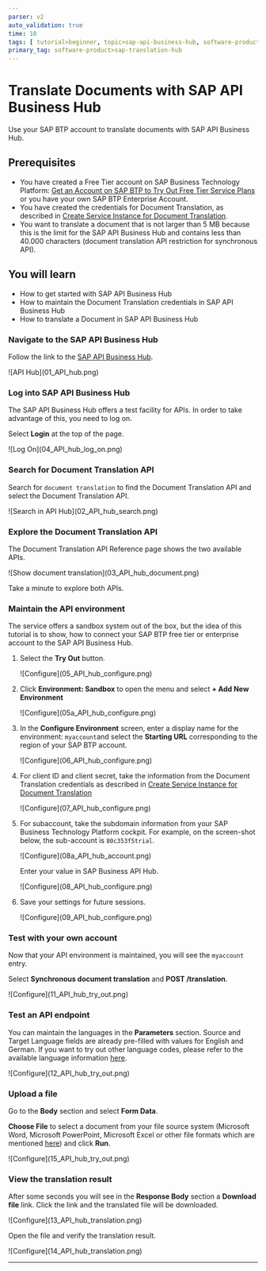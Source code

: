 ```yaml
---
parser: v2
auto_validation: true
time: 10
tags: [ tutorial>beginner, topic>sap-api-business-hub, software-product>sap-business-technology-platform]
primary_tag: software-product>sap-translation-hub
---
```


# Translate Documents with SAP API Business Hub
<!-- description --> Use your SAP BTP account to translate documents with SAP API Business Hub.

## Prerequisites
- You have created a Free Tier account on SAP Business Technology Platform: [Get an Account on SAP BTP to Try Out Free Tier Service Plans](btp-free-tier-account) or you have your own SAP BTP Enterprise Account.
- You have created the credentials for Document Translation, as described in [Create Service Instance for Document Translation](sth-enable-document-translation).
- You want to translate a document that is not larger than 5 MB because this is the limit for the SAP API Business Hub and contains less than 40.000 characters (document translation API restriction for synchronous API).

## You will learn
 - How to get started with SAP API Business Hub
 - How to maintain the Document Translation credentials in SAP API Business Hub
 - How to translate a Document in SAP API Business Hub

### Navigate to the SAP API Business Hub

Follow the link to the [SAP API Business Hub](https://api.sap.com/).

<!-- border -->![API Hub](01_API_hub.png)


### Log into SAP API Business Hub

The SAP API Business Hub offers a test facility for APIs. In order to take advantage of this, you need to log on.

Select **Login** at the top of the page.

<!-- border -->![Log On](04_API_hub_log_on.png)


### Search for Document Translation API

Search for `document translation` to find the Document Translation API and select the Document Translation API.

<!-- border -->![Search in API Hub](02_API_hub_search.png)



### Explore the Document Translation API

The Document Translation API Reference page shows the two available APIs.

<!-- border -->![Show document translation](03_API_hub_document.png)

Take a minute to explore both APIs.



### Maintain the API environment

The service offers a sandbox system out of the box, but the idea of this tutorial is to show, how to connect your SAP BTP free tier or enterprise account to the SAP API Business Hub.

1. Select the **Try Out** button.

    <!-- border -->![Configure](05_API_hub_configure.png)

2. Click **Environment: Sandbox** to open the menu and select **+ Add New Environment**

    <!-- border -->![Configure](05a_API_hub_configure.png)

3. In the **Configure Environment** screen, enter a display name for the environment: `myaccount`and select the **Starting URL** corresponding to the region of your SAP BTP account.

    <!-- border -->![Configure](06_API_hub_configure.png)

4. For client ID and client secret, take the information from the Document Translation credentials as described in [Create Service Instance for Document Translation](sth-enable-document-translation)

    <!-- border -->![Configure](07_API_hub_configure.png)

5. For subaccount, take the subdomain information from your SAP Business Technology Platform cockpit. For example, on the screen-shot below, the sub-account is `80c353f5trial`.

    <!-- border -->![Configure](08a_API_hub_account.png)

    Enter your value in SAP Business API Hub.

    <!-- border -->![Configure](08_API_hub_configure.png)

6. Save your settings for future sessions.

    <!-- border -->![Configure](09_API_hub_configure.png)


### Test with your own account

Now that your API environment is maintained, you will see the `myaccount` entry.

Select **Synchronous document translation** and **POST /translation**.

<!-- border -->![Configure](11_API_hub_try_out.png)



### Test an API endpoint

You can maintain the languages in the **Parameters** section. Source and Target Language fields are already pre-filled with values for English and German. If you want to try out other language codes, please refer to the available language information [here](https://help.sap.com/viewer/9f73362817cd48339dd8a6acba160f7f/Cloud/en-US/6fc2e5ab04a94da4a0c3d0740a9bb2ff.html).

<!-- border -->![Configure](12_API_hub_try_out.png)



### Upload a file

Go to the **Body** section and select **Form Data**.

**Choose File** to select a document from your file source system (Microsoft Word, Microsoft PowerPoint, Microsoft Excel or other file formats which are mentioned [here](https://help.sap.com/viewer/9f73362817cd48339dd8a6acba160f7f/Cloud/en-US/a2dedd7861624a1a82d7ec7ea431a8e4.html)) and click **Run**.

<!-- border -->![Configure](15_API_hub_try_out.png)


### View the translation result

After some seconds you will see in the **Response Body** section a **Download file** link. Click the link and the translated file will be downloaded.

<!-- border -->![Configure](13_API_hub_translation.png)

Open the file and verify the translation result.

<!-- border -->![Configure](14_API_hub_translation.png)



---
